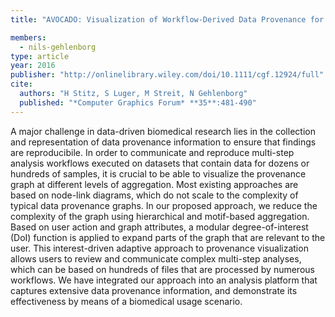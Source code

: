 ```yaml
---
title: "AVOCADO: Visualization of Workflow-Derived Data Provenance for Reproducible Biomedical Research"

members:
  - nils-gehlenborg
type: article
year: 2016
publisher: "http://onlinelibrary.wiley.com/doi/10.1111/cgf.12924/full"
cite:
  authors: "H Stitz, S Luger, M Streit, N Gehlenborg"
  published: "*Computer Graphics Forum* **35**:481-490"
---
```

A major challenge in data-driven biomedical research lies in the collection and representation of data provenance information to ensure that findings are reproducibile. In order to communicate and reproduce multi-step analysis workflows executed on datasets that contain data for dozens or hundreds of samples, it is crucial to be able to visualize the provenance graph at different levels of aggregation. Most existing approaches are based on node-link diagrams, which do not scale to the complexity of typical data provenance graphs. In our proposed approach, we reduce the complexity of the graph using hierarchical and motif-based aggregation. Based on user action and graph attributes, a modular degree-of-interest (DoI) function is applied to expand parts of the graph that are relevant to the user. This interest-driven adaptive approach to provenance visualization allows users to review and communicate complex multi-step analyses, which can be based on hundreds of files that are processed by numerous workflows. We have integrated our approach into an analysis platform that captures extensive data provenance information, and demonstrate its effectiveness by means of a biomedical usage scenario.